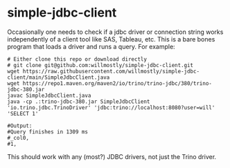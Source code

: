 # simple-jdbc-client

Occasionally one needs to check if a jdbc driver or connection string works independently of a client tool like SAS, Tableau, etc. This is a bare bones program that loads a driver and runs a query. For example:

```
# Either clone this repo or download directly
# git clone git@github.com:willmostly/simple-jdbc-client.git 
wget https://raw.githubusercontent.com/willmostly/simple-jdbc-client/main/SimpleJdbcClient.java
wget https://repo1.maven.org/maven2/io/trino/trino-jdbc/380/trino-jdbc-380.jar
javac SimpleJdbcClient.java
java -cp .:trino-jdbc-380.jar SimpleJdbcClient 'io.trino.jdbc.TrinoDriver' 'jdbc:trino://localhost:8080?user=will' 'SELECT 1'

#Output:
#Query finishes in 1309 ms
#_col0,
#1,
```

This should work with any (most?) JDBC drivers, not just the Trino driver.
